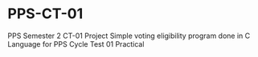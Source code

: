 # PPS-CT-01
PPS Semester 2 CT-01 Project
Simple voting eligibility program done in C Language for PPS Cycle Test 01 Practical
